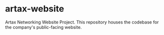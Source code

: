 # artax-website
Artax Networking Website Project. This repository houses the codebase for the company's public-facing website.
